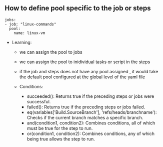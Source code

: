 ## How to define pool specific to the job or steps

```
jobs:
- job: "linux-commands"
  pool:
    name: linux-vm
```

* Learning:
  * we can assign the pool to jobs
  * we can assign the pool to inidividual tasks or script in the steps
  * if the job and steps does not have any pool assigned , it would take the default pool configured at the global level of the yaml file

  * Conditions:
    *  succeeded(): Returns true if the preceding steps or jobs were successful.
    *  failed(): Returns true if the preceding steps or jobs failed.
    *  eq(variables['Build.SourceBranch'], 'refs/heads/branchname'): Checks if the current branch matches a specific branch.
    *  and(condition1, condition2): Combines conditions, all of which must be true for the step to run.
    *  or(condition1, condition2): Combines conditions, any of which being true allows the step to run.